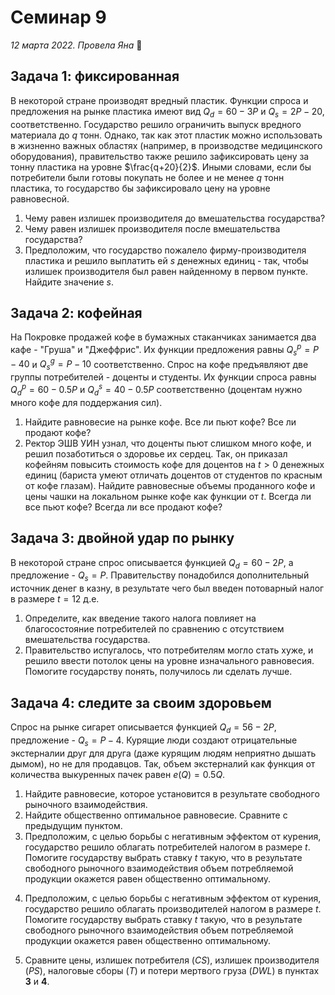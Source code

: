 # Семинар 9

*12 марта 2022. Провела Яна* 🐸

## Задача 1: фиксированная

В некоторой стране производят вредный пластик. Функции спроса и предложения на рынке пластика имеют вид $Q_d=60-3P$ и $Q_s=2P-20$, соответственно. Государство решило ограничить выпуск вредного материала до $q$ тонн. Однако, так как этот пластик можно использовать в жизненно важных областях (например, в производстве медицинского оборудования), правительство также решило зафиксировать цену за тонну пластика на уровне $\frac{q+20}{2}$. Иными словами, если бы потребители были готовы покупать не более и не менее $q$ тонн пластика, то государство бы зафиксировало цену на уровне равновесной.

1. Чему равен излишек производителя до вмешательства государства?
2. Чему равен излишек производителя после вмешательства государства?
3. Предположим, что государство пожалело фирму-производителя пластика и решило выплатить ей $s$ денежных единиц - так, чтобы излишек производителя был равен найденному в первом пункте. Найдите значение $s$.

## Задача 2: кофейная

На Покровке продажей кофе в бумажных стаканчиках занимается два кафе - "Груша" и "Джеффрис". Их функции предложения равны $Q_s^p=P-40$ и $Q_s^g=P-10$ соответственно. Спрос на кофе предъявляют две группы потребителей - доценты и студенты. Их функции спроса равны $Q_d^p=60-0.5P$ и $Q_d^s=40-0.5P$ соответственно (доцентам нужно много кофе для поддержания сил).

1. Найдите равновесие на рынке кофе. Все ли пьют кофе? Все ли продают кофе?
2. Ректор ЭШВ УИН узнал, что доценты пьют слишком много кофе, и решил позаботиться о здоровье их сердец. Так, он приказал кофейням повысить стоимость кофе для доцентов на $t>0$ денежных единиц (бариста умеют отличать доцентов от студентов по красным от кофе глазам). Найдите равновесные объемы проданного кофе и цены чашки на локальном рынке кофе как функции от $t$. Всегда ли все пьют кофе? Всегда ли все продают кофе?

## Задача 3: двойной удар по рынку

В некоторой стране спрос описывается функцией $Q_d=60-2P$, а предложение - $Q_s=P$. Правительству понадобился дополнительный источник денег в казну, в результате чего был введен потоварный налог в размере $t=12$ д.е.

1. Определите, как введение такого налога повлияет на благосостояние потребителей по сравнению с отсутствием вмешательства государства.
2. Правительство испугалось, что потребителям могло стать хуже, и решило ввести потолок цены на уровне изначального равновесия. Помогите государству понять, получилось ли сделать лучше.

## Задача 4: следите за своим здоровьем

Спрос на рынке сигарет описывается функцией $Q_d=56-2P$, предложение - $Q_s=P-4$. Курящие люди создают отрицательные экстерналии друг для друга (даже курящим людям неприятно дышать дымом), но не для продавцов. Так, объем экстерналий как функция от количества выкуренных пачек равен $e(Q)=0.5Q$.

1. Найдите равновесие, которое установится в результате свободного рыночного взаимодействия.
2. Найдите общественно оптимальное равновесие. Сравните с предыдущим пунктом.
3. Предположим, с целью борьбы с негативным эффектом от курения, государство решило облагать потребителей налогом в размере $t$. Помогите государству выбрать ставку $t$ такую, что в результате свободного рыночного взаимодействия объем потребляемой продукции окажется равен общественно оптимальному. 
<!-- 3. CS=36, PS=72, Tx=72, DWL=12 -->
4. Предположим, с целью борьбы с негативным эффектом от курения, государство решило облагать производителей налогом в размере $t$. Помогите государству выбрать ставку $t$ такую, что в результате свободного рыночного взаимодействия объем потребляемой продукции окажется равен общественно оптимальному.
<!-- 4. CS=36, PS=72, Tx=72, DWL=12 -->
5. Сравните цены, излишек потребителя ($CS$), излишек производителя ($PS$), налоговые сборы ($T$) и потери мертвого груза ($DWL$) в пунктах **3** и **4**.